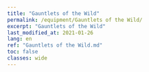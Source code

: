 ```yaml
---
title: "Gauntlets of the Wild"
permalink: /equipment/Gauntlets of the Wild/
excerpt: "Gauntlets of the Wild"
last_modified_at: 2021-01-26
lang: en
ref: "Gauntlets of the Wild.md"
toc: false
classes: wide
---
```


